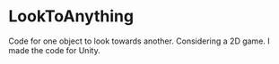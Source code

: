# LookToAnything
Code for one object to look towards another. Considering a 2D game. I made the code for Unity.
